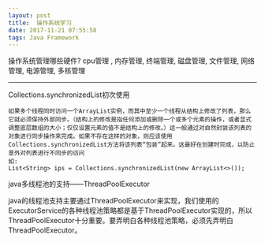 ```yaml
---
layout: post
title:  操作系统学习
date: 2017-11-21 07:55:58
tags: Java Framework
---
```

操作系统管理哪些硬件?
cpu管理 , 内存管理, 终端管理, 磁盘管理, 文件管理,
 网络管理, 电源管理, 多核管理
 
 ---
 Collections.synchronizedList初次使用
 ```
 如果多个线程同时访问一个ArrayList实例，而其中至少一个线程从结构上修改了列表，那么它就必须保持外部同步。（结构上的修改是指任何添加或删除一个或多个元素的操作，或者显式调整底层数组的大小；仅仅设置元素的值不是结构上的修改。）这一般通过对自然封装该列表的对象进行同步操作来完成。如果不存在这样的对象，则应该使用Collections.synchronizedList方法将该列表“包装”起来。这最好在创建时完成，以防止意外对列表进行不同步的访问
 如:
 List<String> ips = Collections.synchronizedList(new ArrayList<>());
 ```
 java多线程池的支持——ThreadPoolExecutor

java的线程池支持主要通过ThreadPoolExecutor来实现，我们使用的ExecutorService的各种线程池策略都是基于ThreadPoolExecutor实现的，所以ThreadPoolExecutor十分重要。要弄明白各种线程池策略，必须先弄明白ThreadPoolExecutor。

